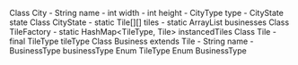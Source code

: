 Class City
    - String name
    - int width
    - int height
    - CityType type
    - CityState state
Class CityState
    - static Tile[][] tiles
    - static ArrayList<Business> businesses
Class TileFactory
    - static HashMap<TileType, Tile> instancedTiles
Class Tile
    - final TileType tileType
Class Business extends Tile
    - String name
    - BusinessType businessType
Enum TileType
Enum BusinessType

